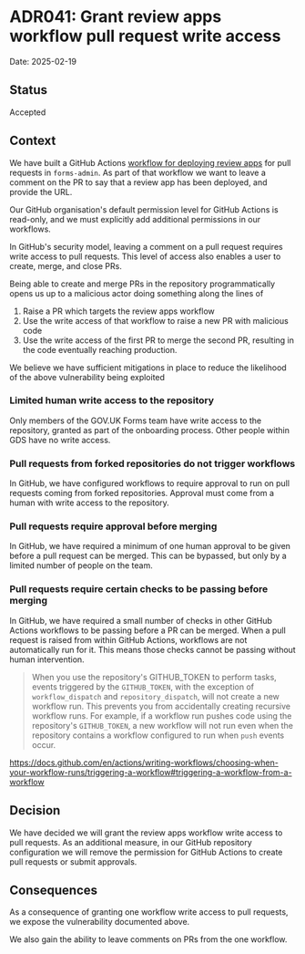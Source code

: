 # ADR041: Grant review apps workflow pull request write access

Date: 2025-02-19

## Status

Accepted

## Context

We have built a GitHub Actions [workflow for deploying review apps](https://github.com/alphagov/forms-admin/blob/main/.github/workflows/review_apps_on_pr_change.yml) for pull requests in `forms-admin`.  As part of that workflow we want to leave a comment on the PR to say that a review app has been deployed, and provide the URL.

Our GitHub organisation's default permission level for GitHub Actions is read-only, and we must explicitly add additional permissions in our workflows.

In GitHub's security model, leaving a comment on a pull request requires write access to pull requests. This level of access also enables a user to create, merge, and close PRs.

Being able to create and merge PRs in the repository programmatically opens us up to a malicious actor doing something along the lines of

1. Raise a PR which targets the review apps workflow
1. Use the write access of that workflow to raise a new PR with malicious code
1. Use the write access of the first PR to merge the second PR, resulting in the code eventually reaching production.

We believe we have sufficient mitigations in place to reduce the likelihood of the above vulnerability being exploited

### Limited human write access to the repository

Only members of the GOV.UK Forms team have write access to the repository, granted as part of the onboarding process. Other people within GDS have no write access.

### Pull requests from forked repositories do not trigger workflows

In GitHub, we have configured workflows to require approval to run on pull requests coming from forked repositories. Approval must come from a human with write access to the repository.

### Pull requests require approval before merging

In GitHub, we have required a minimum of one human approval to be given before a pull request can be merged. This can be bypassed, but only by a limited number of people on the team.

### Pull requests require certain checks to be passing before merging

In GitHub, we have required a small number of checks in other GitHub Actions workflows to be passing before a PR can be merged. When a pull request is raised from within GitHub Actions, workflows are not automatically run for it. This means those checks cannot be passing without human intervention.

> When you use the repository's GITHUB_TOKEN to perform tasks, events triggered by the `GITHUB_TOKEN`, with the exception of `workflow_dispatch` and `repository_dispatch`, will not create a new workflow run. This prevents you from accidentally creating recursive workflow runs. For example, if a workflow run pushes code using the repository's `GITHUB_TOKEN`, a new workflow will not run even when the repository contains a workflow configured to run when `push` events occur.

https://docs.github.com/en/actions/writing-workflows/choosing-when-your-workflow-runs/triggering-a-workflow#triggering-a-workflow-from-a-workflow

## Decision

We have decided we will grant the review apps workflow write access to pull requests. As an additional measure, in our GitHub repository configuration we will remove the permission for GitHub Actions to create pull requests or submit approvals.

## Consequences

As a consequence of granting one workflow write access to pull requests, we expose the vulnerability documented above.

We also gain the ability to leave comments on PRs from the one workflow.
